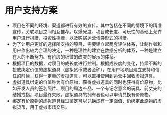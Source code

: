 用户支持方案
=======


* 项目在不同的环境、渠道都进行有效的宣传。其中包括在不同的情境下的精准宣传，关联项目之间相互推荐。以爆光度、项目成长度、可玩性的基础上允许用户进行捐赠、投资性捐赠，以及购买运营债券形式的捐赠。
* 为了让用户更好的选择所支持的项目，需要建立起两套评估体系，让制作者和用户作出较为合理的决定，一种是理性的建立在数据分析的体系，一种是建立在人的不断努力、有阶段的细微的改变的展示的体系。
* 根据项目的数据，对项目的成长度进行控制。根据成长度的变化，持续不断的投放绑定价值的虚拟道具（虚拟货币或者金矿），在用户地项目建立支持和信任的时候，获得一定量的虚拟道具，可以直接使用到运营中回收虚拟道具。
* 虚拟道具绑定的价值称为有价原物，获得虚拟道具的同时也获得有价原物，比如开发人员的签名照片、项目的周边产品、一个有记念意义的玩具、前丈夫的结婚戒指。项目最终失败，虚拟道具的拥有者也可以申请兑换有价原物。
* 绑定有价原物的虚拟道具经过鉴定可以兑换成有一定面值、仍绑定此原物的虚拟货币，用于虚拟市场交易。
